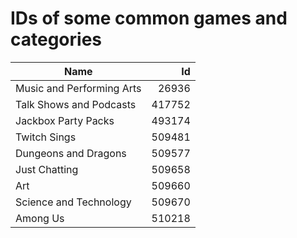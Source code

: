 # IDs of some common games and categories

| Name | Id |
|---|---:|
| Music and Performing Arts | 26936 |
| Talk Shows and Podcasts | 417752 |
| Jackbox Party Packs | 493174 |
| Twitch Sings | 509481 |
| Dungeons and Dragons | 509577 |
| Just Chatting | 509658 |
| Art | 509660 |
| Science and Technology | 509670 |
| Among Us | 510218 |